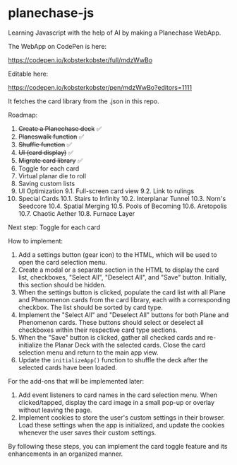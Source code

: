 # planechase-js
Learning Javascript with the help of AI by making a Planechase WebApp.

The WebApp on CodePen is here:

https://codepen.io/kobsterkobster/full/mdzWwBo

Editable here:

https://codepen.io/kobsterkobster/pen/mdzWwBo?editors=1111

It fetches the card library from the .json in this repo.


Roadmap:

1. ~~Create a Planechase deck~~ ✅
2. ~~Planeswalk function~~ ✅
3. ~~Shuffle function~~ ✅
4. ~~UI (card display)~~ ✅
5. ~~Migrate card library~~ ✅
6. Toggle for each card
8. Virtual planar die to roll
9. Saving custom lists
10. UI Optimization
   9.1. Full-screen card view
   9.2. Link to rulings
11. Special Cards
   10.1. Stairs to Infinity
   10.2. Interplanar Tunnel
   10.3. Norn's Seedcore
   10.4. Spatial Merging
   10.5. Pools of Becoming
   10.6. Aretopolis
   10.7. Chaotic Aether
   10.8. Furnace Layer



Next step:
Toggle for each card

How to implement:

1. Add a settings button (gear icon) to the HTML, which will be used to open the card selection menu.
2. Create a modal or a separate section in the HTML to display the card list, checkboxes, "Select All", "Deselect All", and "Save" button. Initially, this section should be hidden.
3. When the settings button is clicked, populate the card list with all Plane and Phenomenon cards from the card library, each with a corresponding checkbox. The list should be sorted by card type.
4. Implement the "Select All" and "Deselect All" buttons for both Plane and Phenomenon cards. These buttons should select or deselect all checkboxes within their respective card type sections.
5. When the "Save" button is clicked, gather all checked cards and re-initialize the Planar Deck with the selected cards. Close the card selection menu and return to the main app view.
6. Update the `initializeApp()` function to shuffle the deck after the selected cards have been loaded.

For the add-ons that will be implemented later:
1. Add event listeners to card names in the card selection menu. When clicked/tapped, display the card image in a small pop-up or overlay without leaving the page.
2. Implement cookies to store the user's custom settings in their browser. Load these settings when the app is initialized, and update the cookies whenever the user saves their custom settings.

By following these steps, you can implement the card toggle feature and its enhancements in an organized manner.
